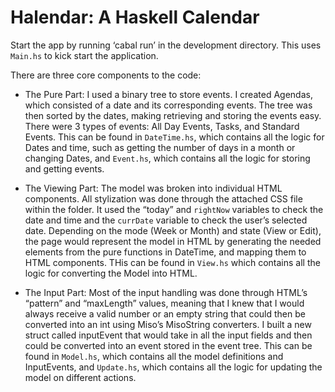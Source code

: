 # Halendar: A Haskell Calendar

Start the app by running ‘cabal run’ in the development directory. This uses `Main.hs` to kick start the application.

There are three core components to the code:
- The Pure Part: I used a binary tree to store events. I created Agendas, which consisted of a date and its corresponding events. The tree was then sorted by the dates, making retrieving and storing the events easy. There were 3 types of events: All Day Events, Tasks, and Standard Events. This can be found in `DateTime.hs`, which contains all the logic for Dates and time, such as getting the number of days in a month or changing Dates, and `Event.hs`, which contains all the logic for storing and getting events.

- The Viewing Part: The model was broken into individual HTML components. All stylization was done through the attached CSS file within the folder. It used the “today” and `rightNow` variables to check the date and time and the `currDate` variable to check the user’s selected date. Depending on the mode (Week or Month) and state (View or Edit), the page would represent the model in HTML by generating the needed elements from the pure functions in DateTime, and mapping them to HTML components. THis can be found in `View.hs` which contains all the logic for converting the Model into HTML.

- The Input Part:  Most of the input handling was done through HTML’s “pattern” and “maxLength” values, meaning that I knew that I would always receive a valid number or an empty string that could then be converted into an int using Miso’s MisoString converters. I built a new struct called inputEvent that would take in all the input fields and then could be converted into an event stored in the event tree. This can be found in `Model.hs`, which contains all the model definitions and InputEvents, and `Update.hs`, which contains all the logic for updating the model on different actions.

  
